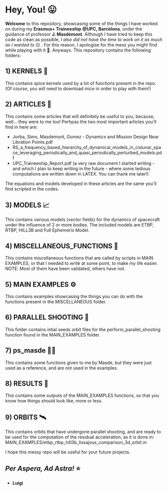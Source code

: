 # Hey, You! 😛 
**Welcome** to this repository, showcasing some of the things I have worked on during my **Erasmus+ Traineeship** **@UPC, Barcelona**, under the guidance of professor **J. Masdemont**. 
Although I have tried to keep this code as clean as possible, _I also did not have the time to work on it as much as I wanted to_ 😔 . 
For this reason, I apologise for the mess you might find while playing with it 👀.
Anyways. 
This repository contains the following folders:
## 1) KERNELS 🚀
  This contains spice kernels used by a lot of functions present in the repo. (Of course, you will need to download mice in order to play with them!)
## 2) ARTICLES 📖
  This contains some articles that will definitely be useful to you, because, well... they were to me too!
  Perhpas the two most important articles you'll find in here are:
  - Jorba, Simo, Masdemont, Gomez - Dynamics and Mission Design Near Libration Points.pdf
  - RS_a_frequency_based_hierarchy_of_dynamical_models_in_cislunar_space_leveraging_periodically_and_quasi_periodically_perturbed_models.pdf
  - UPC_Traineeship_Report.pdf (a very raw document I started writing - and which I plan to keep writing in the future - where some tedious computations are written down in LATEX. You can thank me later!)

  The equations and models developed in these articles are the same you'll find scripted in the codes. 
## 3) MODELS 📈
  This contains various models (vector fields) for the dynamics of spacecraft under the influence of 2 or more bodies. 
  The included models are ETBP, RTBP, HILL3B and Full Ephemeris Model.
## 4) MISCELLANEOUS_FUNCTIONS 🧪
  This contains miscellaneous functions that are called by scripts in MAIN EXAMPLES, or that I needed to write at some point, to make my life easier. 
  NOTE: Most of them have been validated, others have not. 
## 5) MAIN EXAMPLES ⚙️
  This contains examples showcasing the things you can do with the functions present in the MISCELLANEOUS folder.
## 6) PARALLEL SHOOTING 🔫
  This folder contains intial seeds orbit files for the perform_parallel_shooting function found in the MAIN_EXAMPLES folder.
## 7) ps_masde 🔫🔫
  This contains some functions given to me by Masde, but they were just used as a reference, and are not used in the examples.
## 8) RESULTS 💯
  This contains some outputs of the MAIN_EXAMPLES functions, so that you know how things should look like, more or less.
## 9) ORBITS 🛰️
  This contains orbits that have undergone parallel shooting, and are ready to be used for the computation of the residual acceleration, as it is done in: MAIN_EXAMPLES/etbp_rtbp_hill3b_lissajous_comparison_3d_orbit.m

I hope this messy repo will be useful for your future projects. 

## *Per Aspera, Ad Astra!* ⭐
- **Luigi**
